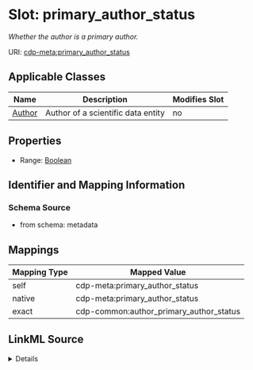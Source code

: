 

# Slot: primary_author_status


_Whether the author is a primary author._



URI: [cdp-meta:primary_author_status](metadataprimary_author_status)



<!-- no inheritance hierarchy -->





## Applicable Classes

| Name | Description | Modifies Slot |
| --- | --- | --- |
| [Author](Author.md) | Author of a scientific data entity |  no  |







## Properties

* Range: [Boolean](Boolean.md)





## Identifier and Mapping Information







### Schema Source


* from schema: metadata




## Mappings

| Mapping Type | Mapped Value |
| ---  | ---  |
| self | cdp-meta:primary_author_status |
| native | cdp-meta:primary_author_status |
| exact | cdp-common:author_primary_author_status |




## LinkML Source

<details>
```yaml
name: primary_author_status
description: Whether the author is a primary author.
from_schema: metadata
exact_mappings:
- cdp-common:author_primary_author_status
rank: 1000
ifabsent: 'False'
alias: primary_author_status
owner: Author
domain_of:
- Author
range: boolean
inlined: true
inlined_as_list: true

```
</details>
